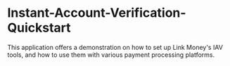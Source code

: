 # Instant-Account-Verification-Quickstart
This application offers a demonstration on how to set up Link Money's IAV tools, and how to use them with various payment processing platforms.

